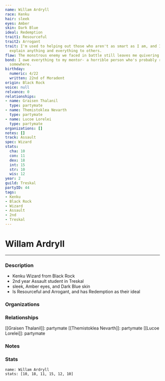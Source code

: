 ```yaml
---
name: Willam Ardryll
race: Kenku
hair: sleek
eyes: Amber
skin: Dark Blue
ideal: Redemption
trait1: Resourceful
trait2: Arrogant
trait: I'm used to helping out those who aren't as smart as I am, and I patiently
  explain anything and everything to others.
flaw: The monstrous enemy we faced in battle still leaves me quivering with fear.
bond: I owe everything to my mentor- a horrible person who's probably rotting in jail
  somewhere.
birthday:
  numeric: 4/22
  written: 22nd of Moradent
origin: Black Rock
voice: null
relvance: 0
relationships:
- name: Graisen Thalanil
  type: partymate
- name: Themistoklea Nevarth
  type: partymate
- name: Lucoe Lorelei
  type: partymate
organizations: []
notes: []
track: Assault
spec: Wizard
stats:
  cha: 10
  con: 11
  dex: 18
  int: 15
  str: 10
  wis: 12
year: 2
guild: Treskal
partyID: 44
tags:
- Kenku
- Black Rock
- Wizard
- Assault
- 2nd
- Treskal
---
```

# Willam Ardryll
---
### Description
- Kenku Wizard from Black Rock
- 2nd year Assault student in Treskal
- sleek, Amber eyes, and Dark Blue skin
- Is Resourceful and Arrogant, and has Redemption as their ideal

### Organizations

### Relationships
[[Graisen Thalanil]]: partymate
[[Themistoklea Nevarth]]: partymate
[[Lucoe Lorelei]]: partymate

### Notes

### Stats
```statblock
name: Willam Ardryll
stats: [10, 18, 11, 15, 12, 10]
```